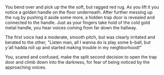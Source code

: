 You bend over and pick up the the soft, but ragged red rug. As you lift it you notice a golden handle on the floor underneath. After further messing up the rug by pushing it aside some more, a hidden trap door is revealed and connected to the handle. Just as your fingers take hold of the cold gold metal handle, you hear voices coming from far down the hallway.

The first voice had a moderate, smooth pitch, but was clearly irritated and berated to the other, "Listen man, all I wanna do is play some b-ball, but y'all hadda roll up and started making trouble in my neighborhood!"

You, scared and confused, make the split second decision to open the trap door and climb down into the darkness, for fear of being noticed by the approaching voices.
